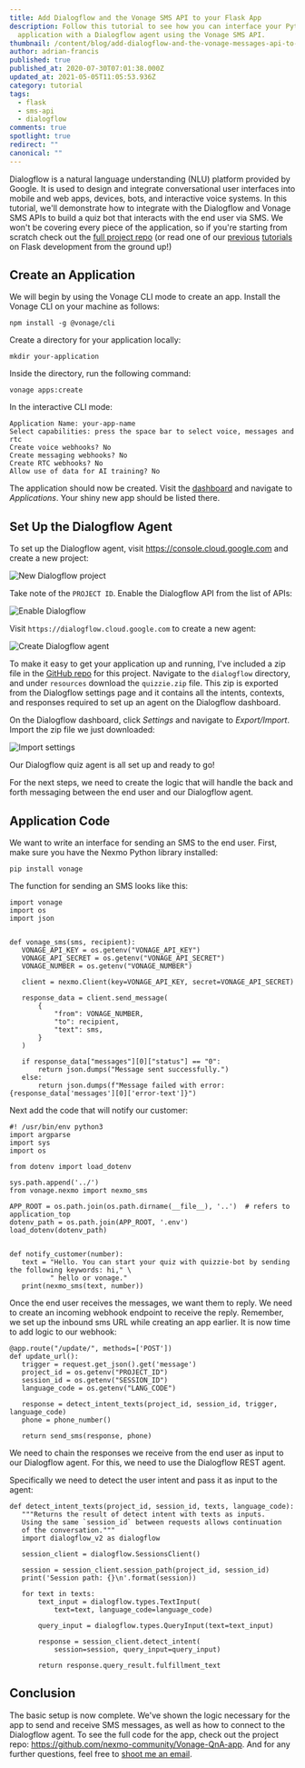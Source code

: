 ```yaml
---
title: Add Dialogflow and the Vonage SMS API to your Flask App
description: Follow this tutorial to see how you can interface your Python Flask
  application with a Dialogflow agent using the Vonage SMS API.
thumbnail: /content/blog/add-dialogflow-and-the-vonage-messages-api-to-your-flask-app-dr/Blog_Question-Game_Dialogflow-API_1200x600.png
author: adrian-francis
published: true
published_at: 2020-07-30T07:01:38.000Z
updated_at: 2021-05-05T11:05:53.936Z
category: tutorial
tags:
  - flask
  - sms-api
  - dialogflow
comments: true
spotlight: true
redirect: ""
canonical: ""
---
```

Dialogflow is a natural language understanding (NLU) platform provided by Google. It is used to design and integrate conversational user interfaces into mobile and web apps, devices, bots, and interactive voice systems. In this tutorial, we'll demonstrate how to integrate with the Dialogflow and Vonage SMS APIs to build a quiz bot that interacts with the end user via SMS. We won't be covering every piece of the application, so if you're starting from scratch check out the [full project repo](https://github.com/nexmo-community/Vonage-QnA-app) (or read one of our [previous](https://www.nexmo.com/blog/2020/01/03/use-python-and-flask-to-manage-queues-via-sms-dr) [tutorials](https://www.nexmo.com/blog/2020/02/24/nightscout-notification-nexmo-dr) on Flask development from the ground up!)

<sign-up number></sign-up>

## Create an Application

 We will begin by using the Vonage CLI mode to create an app. Install the Vonage CLI on your machine as follows:

```
npm install -g @vonage/cli
```

Create a directory for your application locally: 

```
mkdir your-application
```

Inside the directory, run the following command:

```
vonage apps:create
```

In the interactive CLI mode:

```
Application Name: your-app-name
Select capabilities: press the space bar to select voice, messages and rtc
Create voice webhooks? No
Create messaging webhooks? No
Create RTC webhooks? No
Allow use of data for AI training? No
```

The application should now be created. Visit the [dashboard](https://dashboard.nexmo.com) and navigate to *Applications*. Your shiny new app should be listed there.

## Set Up the Dialogflow Agent

To set up the Dialogflow agent, visit <https://console.cloud.google.com> and create a new project:

![New Dialogflow project](/content/blog/add-dialogflow-and-the-vonage-sms-api-to-your-flask-app/df-new-project.png "New Dialogflow project")

Take note of the `PROJECT ID`. Enable the Dialogflow API from the list of APIs:

![Enable Dialogflow](/content/blog/add-dialogflow-and-the-vonage-sms-api-to-your-flask-app/df-enable.png "Enable Dialogflow")

Visit `https://dialogflow.cloud.google.com` to create a new agent:

![Create Dialogflow agent](/content/blog/add-dialogflow-and-the-vonage-sms-api-to-your-flask-app/df-save-agent.png "Create Dialogflow agent")

To make it easy to get your application up and running, I've included a zip file in the [GitHub repo](https://github.com/nexmo-community/Vonage-QnA-app) for this project. Navigate to the `dialogflow` directory, and under `resources` download the `quizzie.zip` file. This zip is exported from the Dialogflow settings page and it contains all the intents, contexts, and responses required to set up an agent on the Dialogflow dashboard.

On the Dialogflow dashboard, click *Settings* and navigate to *Export/Import*. Import the zip file we just downloaded:

![Import settings](/content/blog/add-dialogflow-and-the-vonage-sms-api-to-your-flask-app/df-import.png "Import settings")

Our Dialogflow quiz agent is all set up and ready to go!

For the next steps, we need to create the logic that will handle the back and forth messaging between the end user and our Dialogflow agent.

## Application Code

We want to write an interface for sending an SMS to the end user. First, make sure you have the Nexmo Python library installed:

```
pip install vonage
```

The function for sending an SMS looks like this:

```
import vonage
import os
import json


def vonage_sms(sms, recipient):
   VONAGE_API_KEY = os.getenv("VONAGE_API_KEY")
   VONAGE_API_SECRET = os.getenv("VONAGE_API_SECRET")
   VONAGE_NUMBER = os.getenv("VONAGE_NUMBER")

   client = nexmo.Client(key=VONAGE_API_KEY, secret=VONAGE_API_SECRET)

   response_data = client.send_message(
       {
           "from": VONAGE_NUMBER,
           "to": recipient,
           "text": sms,
       }
   )

   if response_data["messages"][0]["status"] == "0":
       return json.dumps("Message sent successfully.")
   else:
       return json.dumps(f"Message failed with error: {response_data['messages'][0]['error-text']}")
```

Next add the code that will notify our customer:

```
#! /usr/bin/env python3
import argparse
import sys
import os

from dotenv import load_dotenv

sys.path.append('../')
from vonage.nexmo import nexmo_sms

APP_ROOT = os.path.join(os.path.dirname(__file__), '..')  # refers to application_top
dotenv_path = os.path.join(APP_ROOT, '.env')
load_dotenv(dotenv_path)


def notify_customer(number):
   text = "Hello. You can start your quiz with quizzie-bot by sending the following keywords: hi," \
          " hello or vonage."
   print(nexmo_sms(text, number))
```

Once the end user receives the messages, we want them to reply. We need to create an incoming webhook endpoint to receive the reply. Remember, we set up the inbound sms URL while creating an app earlier. It is now time to add logic to our webhook:

```
@app.route("/update/", methods=['POST'])
def update_url():
   trigger = request.get_json().get('message')
   project_id = os.getenv("PROJECT_ID")
   session_id = os.getenv("SESSION_ID")
   language_code = os.getenv("LANG_CODE")

   response = detect_intent_texts(project_id, session_id, trigger, language_code)
   phone = phone_number()

   return send_sms(response, phone)
```

We need to chain the responses we receive from the end user as input to our Dialogflow agent. For this, we need to use the Dialogflow REST agent.

Specifically we need to detect the user intent and pass it as input to the agent:

```
def detect_intent_texts(project_id, session_id, texts, language_code):
   """Returns the result of detect intent with texts as inputs.
   Using the same `session_id` between requests allows continuation
   of the conversation."""
   import dialogflow_v2 as dialogflow

   session_client = dialogflow.SessionsClient()

   session = session_client.session_path(project_id, session_id)
   print('Session path: {}\n'.format(session))

   for text in texts:
       text_input = dialogflow.types.TextInput(
           text=text, language_code=language_code)

       query_input = dialogflow.types.QueryInput(text=text_input)

       response = session_client.detect_intent(
           session=session, query_input=query_input)

       return response.query_result.fulfillment_text
```

## Conclusion

The basic setup is now complete. We've shown the logic necessary for the app to send and receive SMS messages, as well as how to connect to the Dialogflow agent. To see the full code for the app, check out the project repo: <https://github.com/nexmo-community/Vonage-QnA-app>. And for any further questions, feel free to [shoot me an email](mailto:adriannduva@gmail.com).